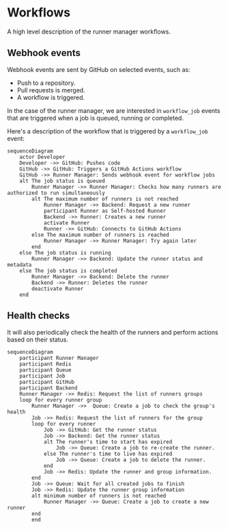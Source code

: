 # Workflows

A high level description of the runner manager workflows.

## Webhook events

Webhook events are sent by GitHub on selected events, such as:

- Push to a repository.
- Pull requests is merged.
- A workflow is triggered.

In the case of the runner manager, we are interested in `workflow_job` events
that are triggered when a job is queued, running or completed.

Here's a description of the workflow that is triggered by a `workflow_job` event:

```mermaid
sequenceDiagram
    actor Developer
    Developer ->> GitHub: Pushes code
    GitHub ->> GitHub: Triggers a GitHub Actions workflow
    GitHub ->> Runner Manager: Sends webhook event for workflow jobs
    alt The job status is queued
        Runner Manager ->> Runner Manager: Checks how many runners are authorized to run simultaneously
        alt The maximum number of runners is not reached
            Runner Manager ->> Backend: Request a new runner
            participant Runner as Self-hosted Runner
            Backend ->> Runner: Creates a new runner
            activate Runner
            Runner ->> GitHub: Connects to GitHub Actions
        else The maximum number of runners is reached
            Runner Manager ->> Runner Manager: Try again later
        end
    else The job status is running
        Runner Manager ->> Backend: Update the runner status and metadata
    else The job status is completed
        Runner Manager ->> Backend: Delete the runner
        Backend ->> Runner: Deletes the runner
        deactivate Runner
    end
```

## Health checks

It will also periodically check the health of the runners and
perform actions based on their status.

```mermaid
sequenceDiagram
    participant Runner Manager
    participant Redis
    participant Queue
    participant Job
    participant GitHub
    participant Backend
    Runner Manager ->> Redis: Request the list of runners groups
    loop for every runner group
        Runner Manager ->>  Queue: Create a job to check the group's health
        Job ->> Redis: Request the list of runners for the group
        loop for every runner
            Job ->> GitHub: Get the runner status
            Job ->> Backend: Get the runner status
            alt The runner's time to start has expired
                Job ->> Queue: Create a job to re-create the runner.
            else The runner's time to live has expired
                Job ->> Queue: Create a job to delete the runner.
            end
            Job ->> Redis: Update the runner and group information.
        end
        Job ->> Queue: Wait for all created jobs to finish
        Job ->> Redis: Update the runner group information
        alt minimum number of runners is not reached
            Runner Manager ->> Queue: Create a job to create a new runner
        end
        end
```
